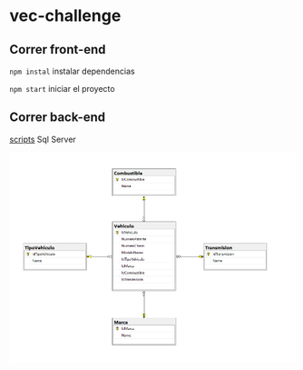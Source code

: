 # vec-challenge

## Correr front-end

`npm instal` instalar dependencias

`npm start` iniciar el proyecto

## Correr back-end

[scripts](scripts.sql) Sql Server

![Diagrama](diagrama.png)
